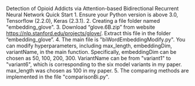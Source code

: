 Detection of Opioid Addicts via Attention-based Bidirectional Recurrent Neural Network
Quick Start
	1. Ensure your Python version is above 3.0, Tensorflow (2.2.0), Keras (2.3.1).
	2. Creating a file folder named "embedding_glove".
	3. Download “glove.6B.zip” from website https://nlp.stanford.edu/projects/glove/. Extract this file in the folder 		  “embedding_glove”.
	4. The main file is "biWordEmbeddingModify.py". You can modify hyperparameters, including max_length, embeddingDim, variantName, in the main function. Specifically, embeddingDim can be chosen as 50, 100, 200, 300. VariantName can be from "variant1" to "variant6", which is corresponding to the six model variants in my paper. max_length was chosen as 100 in my paper.
	5. The comparing methods are implemented in the file "comparisonBi.py".
